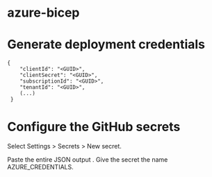 # azure-bicep

# Generate deployment credentials

```
{
    "clientId": "<GUID>",
    "clientSecret": "<GUID>",
    "subscriptionId": "<GUID>",
    "tenantId": "<GUID>",
    (...)
 }
```

# Configure the GitHub secrets

Select Settings > Secrets > New secret.

Paste the entire JSON output . Give the secret the name AZURE_CREDENTIALS.
